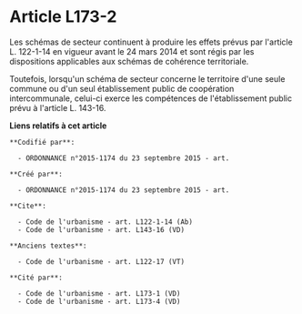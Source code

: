 # Article L173-2

Les schémas de secteur continuent à produire les effets prévus par l'article L. 122-1-14 en vigueur avant le 24 mars 2014 et
sont régis par les dispositions applicables aux schémas de cohérence territoriale. 

Toutefois, lorsqu'un schéma de secteur concerne le territoire d'une seule commune ou d'un seul établissement public de
coopération intercommunale, celui-ci exerce les compétences de l'établissement public prévu à l'article L. 143-16.

**Liens relatifs à cet article**

	**Codifié par**:

	  - ORDONNANCE n°2015-1174 du 23 septembre 2015 - art.

	**Créé par**:

	  - ORDONNANCE n°2015-1174 du 23 septembre 2015 - art.

	**Cite**:

	  - Code de l'urbanisme - art. L122-1-14 (Ab)
	  - Code de l'urbanisme - art. L143-16 (VD)

	**Anciens textes**:

	  - Code de l'urbanisme - art. L122-17 (VT)

	**Cité par**:

	  - Code de l'urbanisme - art. L173-1 (VD)
	  - Code de l'urbanisme - art. L173-4 (VD)
